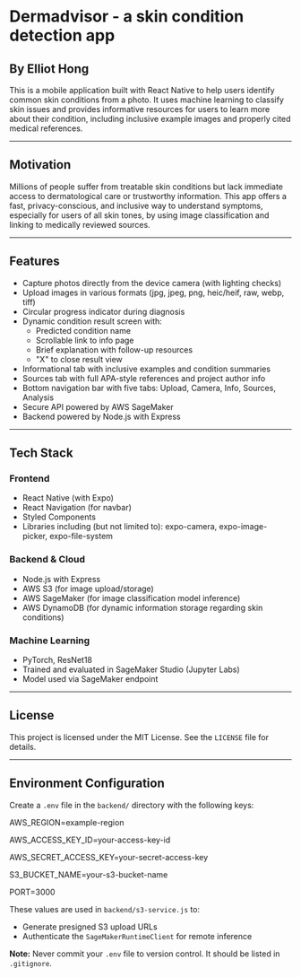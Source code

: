 # Dermadvisor - a skin condition detection app
## By Elliot Hong

This is a mobile application built with React Native to help users identify common skin conditions from a photo. It uses machine learning to classify skin issues and provides informative resources for users to learn more about their condition, including inclusive example images and properly cited medical references.

---

## Motivation

Millions of people suffer from treatable skin conditions but lack immediate access to dermatological care or trustworthy information. This app offers a fast, privacy-conscious, and inclusive way to understand symptoms, especially for users of all skin tones, by using image classification and linking to medically reviewed sources.

---

## Features

- Capture photos directly from the device camera (with lighting checks)
- Upload images in various formats (jpg, jpeg, png, heic/heif, raw, webp, tiff)
- Circular progress indicator during diagnosis
- Dynamic condition result screen with:
  - Predicted condition name
  - Scrollable link to info page
  - Brief explanation with follow-up resources
  - "X" to close result view
- Informational tab with inclusive examples and condition summaries
- Sources tab with full APA-style references and project author info
- Bottom navigation bar with five tabs: Upload, Camera, Info, Sources, Analysis
- Secure API powered by AWS SageMaker
- Backend powered by Node.js with Express

---

## Tech Stack

### Frontend
- React Native (with Expo)
- React Navigation (for navbar)
- Styled Components
- Libraries including (but not limited to): expo-camera, expo-image-picker, expo-file-system

### Backend & Cloud
- Node.js with Express
- AWS S3 (for image upload/storage)
- AWS SageMaker (for image classification model inference)
- AWS DynamoDB (for dynamic information storage regarding skin conditions)

### Machine Learning
- PyTorch, ResNet18
- Trained and evaluated in SageMaker Studio (Jupyter Labs)
- Model used via SageMaker endpoint

---

## License

This project is licensed under the MIT License. See the `LICENSE` file for details.

---

## Environment Configuration

Create a `.env` file in the `backend/` directory with the following keys:

AWS_REGION=example-region

AWS_ACCESS_KEY_ID=your-access-key-id

AWS_SECRET_ACCESS_KEY=your-secret-access-key

S3_BUCKET_NAME=your-s3-bucket-name

PORT=3000

These values are used in `backend/s3-service.js` to:
- Generate presigned S3 upload URLs
- Authenticate the `SageMakerRuntimeClient` for remote inference

**Note:** Never commit your `.env` file to version control. It should be listed in `.gitignore`.
